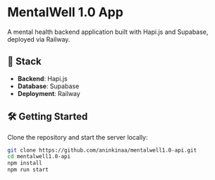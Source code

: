 # MentalWell 1.0 App

A mental health backend application built with Hapi.js and Supabase, deployed via Railway.

## 🚀 Stack
- **Backend**: Hapi.js
- **Database**: Supabase
- **Deployment**: Railway

## 🛠 Getting Started

Clone the repository and start the server locally:

```bash
git clone https://github.com/aninkinaa/mentalwell1.0-api.git
cd mentalwell1.0-api
npm install
npm run start
